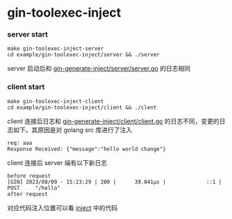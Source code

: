 # gin-toolexec-inject

### server start

```shell
make gin-toolexec-inject-server
cd example/gin-toolexec-inject/server && ./server
```

server 启动后和 [gin-generate-inject/server/server.go](..%2Fgin-generate-inject%2Fserver%2Fserver.go) 的日志相同

### client start

```shell
make gin-toolexec-inject-client
cd example/gin-toolexec-inject/client && ./clent
```

client 连接后日志和 [gin-generate-inject/client/client.go](..%2Fgin-generate-inject%2Fclient) 的日志不同，变更的日志如下。其原因是对 golang src 库进行了注入

```
req: aaa 
Response Received: {"message":"hello world change"}
```

client 连接后 server 端有以下新日志

```
before request
[GIN] 2023/08/09 - 15:23:29 | 200 |      39.041µs |             ::1 | POST     "/hello"
after request
```

对应代码注入位置可以看 [inject](inject) 中的代码

